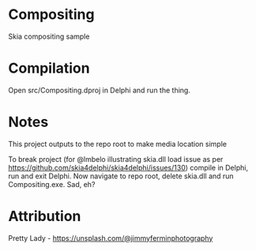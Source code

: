 # Compositing
Skia compositing sample

# Compilation

Open src/Compositing.dproj in Delphi and run the thing.

# Notes
This project outputs to the repo root to make media location simple

To break project (for @lmbelo illustrating skia.dll load issue as per https://github.com/skia4delphi/skia4delphi/issues/130) compile in Delphi, run and exit Delphi. Now navigate to repo root, delete skia.dll and run Compositing.exe. Sad, eh?

# Attribution
Pretty Lady - https://unsplash.com/@jimmyferminphotography